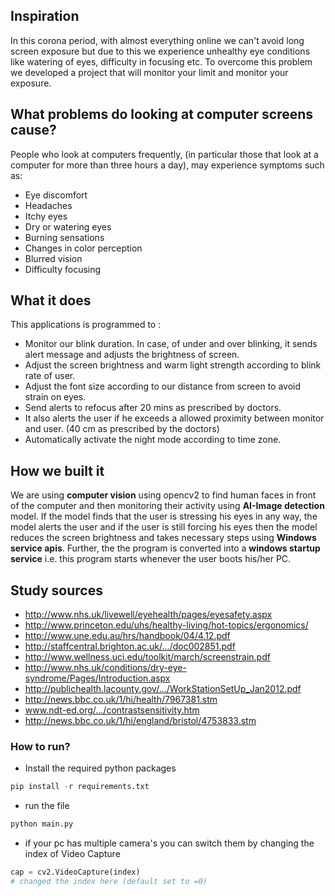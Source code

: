 ## Inspiration
In this corona period, with almost everything online we can't avoid long screen exposure but due to this we experience unhealthy eye conditions like watering of eyes, difficulty in focusing etc. To overcome this problem we developed a project that will monitor your limit and monitor your exposure.

## What problems do looking at computer screens cause?
People who look at computers frequently, (in particular those that look at a computer for more than three hours a day), may experience symptoms such as:
- Eye discomfort
- Headaches
- Itchy eyes
- Dry or watering eyes
- Burning sensations
- Changes in color perception
- Blurred vision
- Difficulty focusing

## What it does
This applications is programmed to :
- Monitor our blink duration. In case, of under and over blinking, it sends alert message and adjusts the brightness of screen. 
- Adjust the screen brightness and warm light strength according to blink rate of user.
- Adjust the font size according to our distance from screen to avoid strain on eyes.
- Send alerts to refocus after 20 mins as prescribed by doctors. 
- It also alerts the user if he exceeds a allowed proximity between monitor and user. (40 cm as prescribed by the doctors) 
- Automatically activate the night mode according to time zone.

 
## How we built it
We are using **computer vision** using opencv2 to find human faces in front of the computer and then monitoring their activity using **AI-Image detection** model. If the model finds that the user is stressing his eyes in any way, the model alerts the user and if the user is still forcing his eyes then the model reduces the screen brightness and takes necessary steps using **Windows service apis**. Further, the the program is converted into a **windows startup service** i.e. this program starts whenever the user boots his/her PC.

## Study sources
- http://www.nhs.uk/livewell/eyehealth/pages/eyesafety.aspx
- http://www.princeton.edu/uhs/healthy-living/hot-topics/ergonomics/
- http://www.une.edu.au/hrs/handbook/04/4.12.pdf
- http://staffcentral.brighton.ac.uk/.../doc002851.pdf
- http://www.wellness.uci.edu/toolkit/march/screenstrain.pdf
- http://www.nhs.uk/conditions/dry-eye-syndrome/Pages/Introduction.aspx
- http://publichealth.lacounty.gov/.../WorkStationSetUp_Jan2012.pdf
- http://news.bbc.co.uk/1/hi/health/7967381.stm
- www.ndt-ed.org/.../contrastsensitivity.htm
- http://news.bbc.co.uk/1/hi/england/bristol/4753833.stm


### How to run?
- Install the required python packages
```py 
pip install -r requirements.txt
```
- run the file 
```py 
python main.py
```
- if your pc has multiple camera's you can switch them by changing the index of Video Capture
```py
cap = cv2.VideoCapture(index)
# changed the index here (default set to =0)
```
